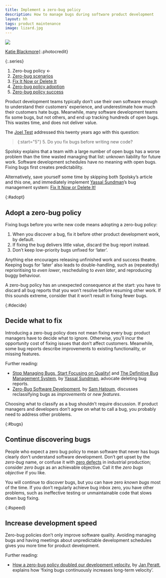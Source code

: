 ```yaml
---
title: Implement a zero-bug policy
description: How to manage bugs during software product development
layout: hh
tags: product maintenance
image: lizard.jpg
---
```


![](lizard.jpg)

[Katie Blackmore](https://unsplash.com/photos/GCNngfLRCKU){:.photocredit}

{:.series}
1. Zero-bug policy ←
2. [Zero-bug scenarios](zero-bug-scenarios)
3. [Fix It Now or Delete It](fix-it-now-or-delete-it)
4. [Zero-bug policy adoption](zero-bug-adoption)
5. [Zero-bug policy success](zero-bug-success)

Product development teams typically don’t use their own software enough to understand their customers’ experience,
and underestimate how much their customers hate bugs.
Meanwhile, many software development teams fix some bugs, but not others, and end up tracking hundreds of open bugs.
This wastes time, and does not deliver value.

The [Joel Test](https://www.joelonsoftware.com/2000/08/09/the-joel-test-12-steps-to-better-code/)
addressed this twenty years ago with this question:

> {:start="5"}
> 5. Do you fix bugs before writing new code?

Spolsky explains that a team with a large number of open bugs has a worse problem than the time wasted managing that list:
unknown liability for future work.
Software development schedules have no meaning with open bugs.
Fixing bugs first creates predictability.

Alternatively, save yourself some time by skipping both Spolsky’s article and this one, and immediately implement 
[Yassal Sundman](https://twitter.com/yassalsundman)’s bug management system:
[Fix It Now or Delete It!](https://www.fixitnowordeleteit.com)

{:#adopt}
## Adopt a zero-bug policy

Fixing bugs before you write new code means adopting a zero-bug policy:

1. When you discover a bug, fix it before other product development work, by default.
2. If fixing the bug delivers little value, discard the bug report instead.
3. Don’t keep low-priority bugs unfixed for ‘later’.

Anything else encourages releasing unfinished work and success theatre.
Keeping bugs for ‘later’ also leads to double-handling, such as (repeatedly) reprioritising to _even lower_, rescheduling to _even later_, and reproducing buggy behaviour.

A zero-bug policy has an unexpected consequence at the start:
you have to discard all bug reports that you won’t resolve before resuming other work.
If this sounds extreme, consider that it won’t result in fixing fewer bugs.

{:#decide}
## Decide what to fix

Introducing a zero-bug policy does not mean fixing every bug:
product managers have to decide what to ignore.
Otherwise, you’ll incur the opportunity cost of fixing issues that don’t affect customers.
Meanwhile, some bug reports describe improvements to existing functionality, or missing features.

Further reading:

* [Stop Managing Bugs, Start Focusing on Quality!](https://blog.crisp.se/2018/02/05/yassalsundman/stop-managing-bugs-start-focusing-on-quality) and 
[The Definitive Bug Management System](https://www.fixitnowordeleteit.com),
by [Yassal Sundman](https://twitter.com/yassalsundman), advocate deleting bug reports.
* [Zero-Bug Software Development](https://medium.com/qualityfaster/the-zero-bug-policy-b0bd987be684),
by [Sam Hatoum](https://twitter.com/sam_hatoum),
discusses reclassifying bugs as _improvements_ or _new features_.

Choosing what to classify as a bug shouldn’t require discussion.
If product managers and developers don’t agree on what to call a bug, you probably need to address other problems.

{:#bugs}
## Continue discovering bugs

People who expect a zero bug policy to mean software that never has bugs clearly don’t understand software development.
Don’t get upset by the _zero-bug_ name, or confuse it with 
[zero defects](https://en.wikipedia.org/wiki/Zero_Defects) in industrial production;
consider _zero bugs_ as an achievable objective.
Call it the _zero bugs objective_ if you like.

You will continue to discover bugs, but you can have zero _known bugs_ most of the time.
If you don’t regularly achieve bug inbox zero, you have other problems, such as ineffective testing or unmaintainable code that slows down bug fixing.

{:#speed}
## Increase development speed

Zero-bug policies don’t only improve software quality.
Avoiding managing bugs and having meetings about unpredictable development schedules gives you more time for product development.

Further reading:

* [How a zero-bug policy doubled our development velocity](https://www.linkedin.com/pulse/how-zero-bug-policy-doubled-our-development-velocity-jan-peratt),
by [Jan Peratt](https://twitter.com/JanPeratt),
explains how ‘fixing bugs continuously increases long-term velocity’.
